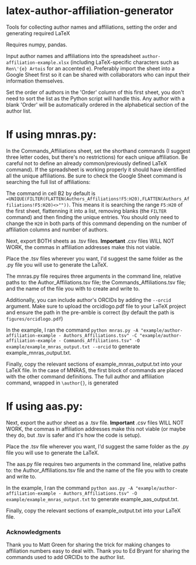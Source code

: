 # latex-author-affiliation-generator
Tools for collecting author names and affiliations, setting the order and generating required LaTeX

Requires numpy, pandas.

Input author names and affiliations into the spreadsheet `author-affiliation-example.xlsx` (including LaTeX-specific characters such as `Ren\'{e} Artois` for an accented e). Preferably import the sheet into a Google Sheet first so it can be shared with collaborators who can input their information themselves.

Set the order of authors in the 'Order' column of this first sheet, you don't need to sort the list as the Python script will handle this.
Any author with a blank 'Order' will be automatically ordered in the alphabetical section of the author list.

# If using mnras.py:
In the Commands_Affiliations sheet, set the shorthand commands (I suggest three letter codes, but there's no restrictions) for each unique affiliation. Be careful not to define an already common/previously defined LaTeX command). If the spreadsheet is working properly it should have identified all the unique affiliations. Be sure to check the Google Sheet command is searching the full list of affiliations:

The command in cell B2 by default is `=UNIQUE(FILTER(FLATTEN(Authors_Affiliations!F5:H20),FLATTEN(Authors_Affiliations!F5:H20)<>""))`.
This means it is searching the range `F5:H20` of the first sheet, flattenning it into a list, removing blanks (the `FILTER` command) and then finding the unique entries. You should only need to change the `H20` in both parts of this command depending on the number of affiliation columns and number of authors.

Next, export BOTH sheets as .tsv files. **Important** .csv files WILL NOT WORK, the commas in affiliation addresses make this not viable.

Place the .tsv files wherever you want, I'd suggest the same folder as the .py file you will use to generate the LaTeX.

The mnras.py file requires three arguments in the command line, relative paths to: the Author_Affiliations.tsv file; the Commands_Affiliations.tsv file; and the name of the file you with to create and write to.

Additionally, you can include author's ORCIDs by adding the `--orcid` argument. Make sure to upload the orcidlogo.pdf file to your LaTeX project and ensure the path in the pre-amble is correct (by default the path is `figures/orcidlogo.pdf`)

In the example, I ran the command `python mnras.py -A "example/author-affiliation-example - Authors_Affiliations.tsv" -C "example/author-affiliation-example - Commands_Affiliations.tsv" -O example/example_mnras_output.txt --orcid` to generate example_mnras_output.txt.

Finally, copy the relevant sections of example_mnras_output.txt into your LaTeX file. In the case of MNRAS, the first block of commands are placed with the other command definitions. The full author and affiliation command, wrapped in `\author{}`, is generated

# If using aas.py:
Next, export the author sheet as a .tsv file. **Important** .csv files WILL NOT WORK, the commas in affiliation addresses make this not viable (or maybe they do, but .tsv is safer and it's how the code is setup).

Place the .tsv file wherever you want, I'd suggest the same folder as the .py file you will use to generate the LaTeX.

The aas.py file requires two arguments in the command line, relative paths to: the Author_Affiliations.tsv file and the name of the file you with to create and write to.

In the example, I ran the command `python aas.py -A "example/author-affiliation-example - Authors_Affiliations.tsv" -O example/example_mnras_output.txt` to generate example_aas_output.txt.

Finally, copy the relevant sections of example_output.txt into your LaTeX file.



### Acknowledgments
Thank you to Matt Green for sharing the trick for making changes to affiliation numbers easy to deal with.
Thank you to Ed Bryant for sharing the commands used to add ORCIDs to the author list.
